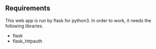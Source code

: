 ## Requirements

  This web app is run by flask for python3.  In order to work, it needs the following libraries.
  
 * flask
 * flask_httpauth
